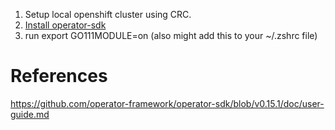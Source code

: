 1. Setup local openshift cluster using CRC. 
2. [Install operator-sdk](https://github.com/operator-framework/operator-sdk/blob/v0.15.1/doc/user/install-operator-sdk.md)
3. run export GO111MODULE=on  (also might add this to your ~/.zshrc file)

# References
https://github.com/operator-framework/operator-sdk/blob/v0.15.1/doc/user-guide.md

